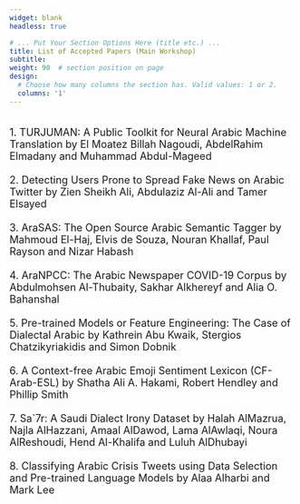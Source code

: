 ```yaml
---
widget: blank
headless: true

# ... Put Your Section Options Here (title etc.) ...
title: List of Accepted Papers (Main Workshop)
subtitle:
weight: 90  # section position on page
design:
  # Choose how many columns the section has. Valid values: 1 or 2.
  columns: '1'
---
```

<div class="container">
        <div class="row">
          <div class="col-lg-8 mx-auto">
            <p class="lead"><font size = "4">
            <br>
            1.	TURJUMAN: A Public Toolkit for Neural Arabic Machine Translation by El Moatez Billah Nagoudi, AbdelRahim Elmadany and Muhammad Abdul-Mageed <br><br>
2.	Detecting Users Prone to Spread Fake News on Arabic Twitter by Zien Sheikh Ali, Abdulaziz Al-Ali and Tamer Elsayed <br><br>
3.	AraSAS: The Open Source Arabic Semantic Tagger by Mahmoud El-Haj, Elvis de Souza, Nouran Khallaf, Paul Rayson and Nizar Habash<br><br>
4.	AraNPCC: The Arabic Newspaper COVID-19 Corpus by Abdulmohsen Al-Thubaity, Sakhar Alkhereyf and Alia O. Bahanshal<br><br>
5.	Pre-trained Models or Feature Engineering: The Case of Dialectal Arabic by Kathrein Abu Kwaik, Stergios Chatzikyriakidis and Simon Dobnik<br><br>
6.	A Context-free Arabic Emoji Sentiment Lexicon (CF-Arab-ESL) by Shatha Ali A. Hakami, Robert Hendley and Phillip Smith<br><br>
7.	Sa`7r: A Saudi Dialect Irony Dataset by Halah AlMazrua, Najla AlHazzani, Amaal AlDawod, Lama AlAwlaqi, Noura AlReshoudi, Hend Al-Khalifa and Luluh AlDhubayi<br><br>
8.	Classifying Arabic Crisis Tweets using Data Selection and Pre-trained Language Models by Alaa Alharbi and Mark Lee
            </p>
          </div>
        </div>
</div>            

